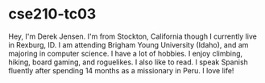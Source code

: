 # cse210-tc03
Hey, I'm Derek Jensen. I'm from Stockton, California though I currently live in Rexburg, ID. I am attending Brigham Young University (Idaho), and am majoring in computer science. 
I have a lot of hobbies. I enjoy climbing, hiking, board gaming, and roguelikes. I also like to read. I speak Spanish fluently after spending 14 months as a missionary in Peru.
I love life!

